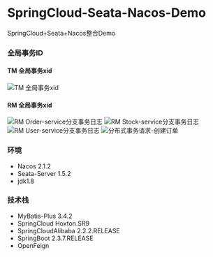 # SpringCloud-Seata-Nacos-Demo
SpringCloud+Seata+Nacos整合Demo
### 全局事务ID
#### TM 全局事务xid
![TM 全局事务xid](https://user-images.githubusercontent.com/29672402/201641447-4c8b16f7-1aa1-454e-88e1-29487db7e64f.png)
#### RM 全局事务xid
![RM Order-service分支事务日志](https://user-images.githubusercontent.com/29672402/201641454-e8a02fe4-c63e-4e0b-aacf-02dc3c0d9737.png)
![RM Stock-service分支事务日志](https://user-images.githubusercontent.com/29672402/201641461-474ff81e-39a4-47f9-a12f-b4da98ada505.png)
![RM User-service分支事务日志](https://user-images.githubusercontent.com/29672402/201641465-09264f21-22a6-4e62-8b4e-b668d5c19191.png)
![分布式事务请求-创建订单](https://user-images.githubusercontent.com/29672402/201641438-6c6abdf7-be12-41b8-a13f-77a0648e8e39.png)
### 环境
- Nacos 2.1.2
- Seata-Server 1.5.2
- jdk1.8
### 技术栈
- MyBatis-Plus 3.4.2
- SpringCloud Hoxton.SR9
- SpringCloudAlibaba 2.2.2.RELEASE
- SpringBoot 2.3.7.RELEASE
- OpenFeign 
